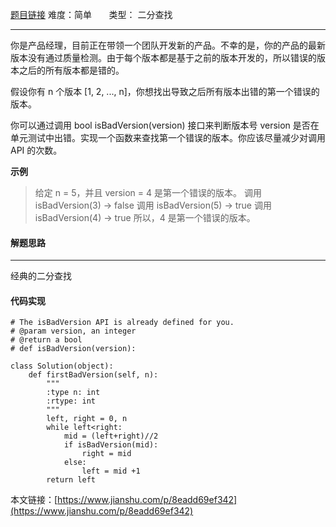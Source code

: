  [题目链接](https://leetcode-cn.com/problems/first-bad-version/)
难度：简单         &nbsp;&nbsp;&nbsp;&nbsp;&nbsp;&nbsp;类型：  二分查找
***
 你是产品经理，目前正在带领一个团队开发新的产品。不幸的是，你的产品的最新版本没有通过质量检测。由于每个版本都是基于之前的版本开发的，所以错误的版本之后的所有版本都是错的。

假设你有 n 个版本 [1, 2, ..., n]，你想找出导致之后所有版本出错的第一个错误的版本。

你可以通过调用 bool isBadVersion(version) 接口来判断版本号 version 是否在单元测试中出错。实现一个函数来查找第一个错误的版本。你应该尽量减少对调用 API 的次数。


**示例**
> 给定 n = 5，并且 version = 4 是第一个错误的版本。
调用 isBadVersion(3) -> false
调用 isBadVersion(5) -> true
调用 isBadVersion(4) -> true
所以，4 是第一个错误的版本。 


#### 解题思路
***
 经典的二分查找



#### 代码实现
```
# The isBadVersion API is already defined for you.
# @param version, an integer
# @return a bool
# def isBadVersion(version):

class Solution(object):
    def firstBadVersion(self, n):
        """
        :type n: int
        :rtype: int
        """      
        left, right = 0, n
        while left<right:
            mid = (left+right)//2
            if isBadVersion(mid):
                right = mid
            else:
                left = mid +1
        return left
```

本文链接：[https://www.jianshu.com/p/8eadd69ef342](https://www.jianshu.com/p/8eadd69ef342)
